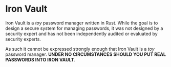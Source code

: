 # Iron Vault

Iron Vault is a _toy_ password manager written in Rust. While the goal is to design
a secure system for managing passwords, it was not designed by a security expert and
has not been independently audited or evaluated by security experts.

As such it cannot be expressed strongly enough that Iron Vault is a _toy_ password manager. **UNDER NO CIRCUMSTANCES SHOULD YOU PUT REAL PASSWORDS INTO IRON VAULT**. 
